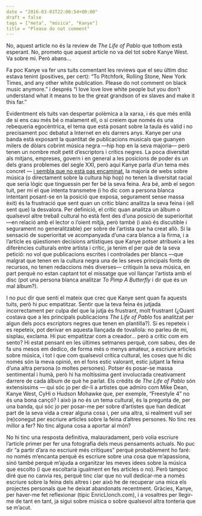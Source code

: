 ```yaml
---
date = "2016-03-01T22:06:54+00:00"
draft = false
tags = ["meta", "música", "Kanye"]
title = "Please do not comment"
---
```

No, aquest article no és la review de *The Life of Pablo* que tothom està esperant. No, prometo que aquest article no va del tot sobre Kanye West. Va sobre mi. Però abans...

<!-- more -->

Fa poc Kanye va fer uns tuits comentant les reviews que el seu últim disc estava tenint (positives, per cert): “To Pitchfork, Rolling Stone, New York Times, and any other white publication. Please do not comment on black music anymore.” i després “I love love love white people but you don't understand what it means to be the great grandson of ex slaves and make it this far.”

Evidentment els tuits van despertar polèmica a la xarxa, i és que més enllà de si ens cau més bé o malament ell, o si creiem que només és una rebequeria egocèntrica, el tema que està posant sobre la taula és vàlid i no precisament poc debatut a Internet en els darrers anys. Kanye per una banda està exposant la quantitat de publicacions musicals que guanyen milers de dòlars cobrint música negra —hip hop en la seva majoria— però tenen un nombre molt petit d’escriptors i crítics negres. La poca diversitat als mitjans, empreses, govern i en general a les posicions de poder és un dels grans problemes del segle XXI, però aquí Kanye parla d’un tema més concret — [i sembla que no està pas encaminat]( http://www.thecoli.com/threads/how-many-black-people-work-for-vice-noisey-complex-spin-rolling-stone-grammys-xxl-fader-included.401458/), la majoria de webs sobre música (o directament sobre la cultura hip hop) no tenen la diversitat racial que seria lògic que tinguessin per fer bé la seva feina. Ara bé, amb el segon tuit, per mi el que intenta transmetre (i ho dic com a persona blanca intentant posant-se en la posició que exposa, segurament sense massa èxit) és la frustració que sent quan un crític blanc analitza la seva feina i (ell sent que) la desvalora. Per definició, el crític quan analitza un àlbum o qualsevol altre treball cultural ho està fent des d’una posició de superioritat —en relació amb el lector o l’oient mitjà, però també (i això és discutible i segurament no generalitzable) per sobre de l’artista que ha creat allò. Si la sensació de superioritat ve acompanyada d’una cara blanca a la firma, i a l’article es qüestionen decisions artístiques que Kanye potser atribueix a les diferències culturals entre artista i crític, ja tenim el per què de la seva petició: no vol que publicacions escrites i controlades per blancs —que malgrat que tenen en la cultura negra una de les seves principals fonts de recursos, no tenen redaccions més diverses— critiquin la seva música, en part perquè no estan captant tot el missatge que vol llançar l’artista amb el disc (pot una persona blanca analitzar *To Pimp A Butterfly* i dir que és un mal àlbum?).

I no puc dir que senti el mateix que crec que Kanye sent quan fa aquests tuits, però hi puc empatitzar. Sentir que la teva feina és jutjada incorrectament per culpa del que la jutja és frustrant, molt frustrant (¿Quant costava que a les principals publicacions *The Life of Pablo* fos analitzat per algun dels pocs escriptors negres que tenen en plantilla?). Si es repeteix i es repeteix, pot derivar en aquesta llançada de tovallola: no parleu de mi, sisplau, exclama. Hi puc empatitzar com a creador... però a crític com em sento? Hi estat pensant en les últimes setmanes perquè, com sabeu, des de fa uns mesos em dedico, de forma més o menys amateur, a escriure articles sobre música, i tot i que com qualsevol crítica cultural, les coses que hi dic només són la meva opinió, en el fons estic valorant, estic jutjant la feina d’una altra persona (o moltes persones). Potser és posar-se massa sentimental i humà, però hi ha moltíssima gent involucrada creativament darrere de cada àlbum de què he parlat. Els crèdits de *The Life of Pablo* són extensíssims — qui sóc jo per dir-li a artistes que admiro com Mike Dean, Kanye West, CyHi o Hudson Mohawke que, per exemple, “Freestyle 4” no és una bona cançó? I això ja no és un tema cultural, és la pregunta de, per una banda, qui sóc jo per posar-me per sobre d’artistes que han dedicat part de la seva vida a crear alguna cosa i, per una altra, si realment vull ser (re)conegut per escriure articles sobre la feina d’altres persones. No tinc res millor a fer? No tinc alguna cosa a aportar al món? 

No hi tinc una resposta definitiva, malauradament, però volia escriure l’article primer per fer una fotografia dels meus pensaments actuals. No puc dir “a partir d’ara no escriuré més crítiques” perquè probablement ho faré: no només m’encanta perquè és escriure sobre una cosa que m’apassiona, sinó també perquè m’ajuda a organitzar les meves idees sobre la música que escolto (i que escoltaria igualment en fes articles o no). Però tampoc diré que no canvia res, perquè tinc clar que no vull dedicar-me a només escriure sobre la feina dels altres i per això he de recuperar una mica els projectes personals que he deixat abandonats recentment. Gràcies, Kanye, per haver-me fet reflexionar (típic EnricLlonch.com), i a vosaltres per llegir-me de tant en tant, ja sigui sobre música o sobre qualsevol altra tonteria que se m’acut. 
